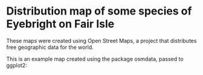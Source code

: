 # Distribution map of some species of Eyebright on Fair Isle

These maps were created using Open Street Maps, a project that distributes free geographic data for the world. 

This is an example map created using the package osmdata, passed to ggplot2:

<object data="./map.pdf" type="application/pdf" width="700px" height="700px">
